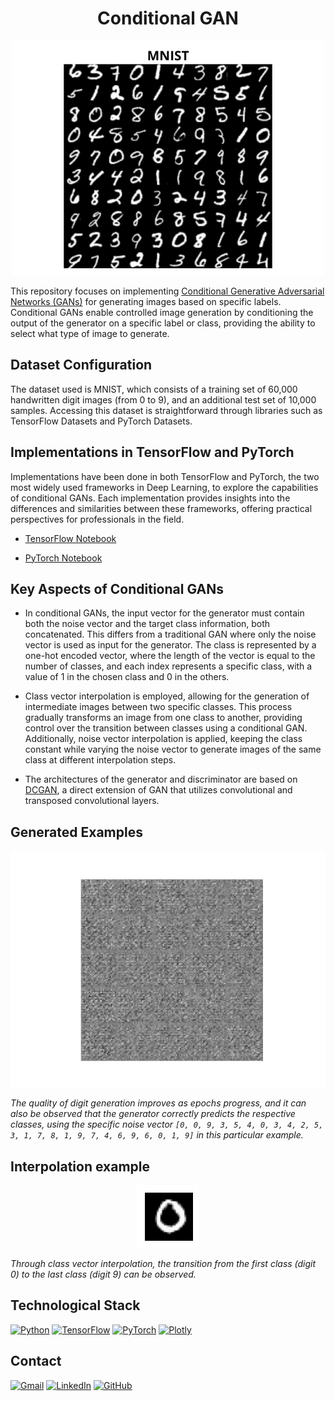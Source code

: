 # <h1 align="center">**Conditional GAN**</h1>

<p align="center">
<img src="images/image_readme.png" width=500> 
</p>

This repository focuses on implementing [Conditional Generative Adversarial Networks (GANs)](https://arxiv.org/abs/1411.1784) for generating images based on specific labels. Conditional GANs enable controlled image generation by conditioning the output of the generator on a specific label or class, providing the ability to select what type of image to generate.

## **Dataset Configuration**
The dataset used is MNIST, which consists of a training set of 60,000 handwritten digit images (from 0 to 9), and an additional test set of 10,000 samples. Accessing this dataset is straightforward through libraries such as TensorFlow Datasets and PyTorch Datasets.

## **Implementations in TensorFlow and PyTorch**
Implementations have been done in both TensorFlow and PyTorch, the two most widely used frameworks in Deep Learning, to explore the capabilities of conditional GANs. Each implementation provides insights into the differences and similarities between these frameworks, offering practical perspectives for professionals in the field.

- [TensorFlow Notebook](CondicionalGAN_MNIST_TensorFlow.ipynb)

- [PyTorch Notebook](CondicionalGAN_MNIST_PyTorch.ipynb)

## **Key Aspects of Conditional GANs**
- In conditional GANs, the input vector for the generator must contain both the noise vector and the target class information, both concatenated. This differs from a traditional GAN where only the noise vector is used as input for the generator. The class is represented by a one-hot encoded vector, where the length of the vector is equal to the number of classes, and each index represents a specific class, with a value of 1 in the chosen class and 0 in the others.
  
- Class vector interpolation is employed, allowing for the generation of intermediate images between two specific classes. This process gradually transforms an image from one class to another, providing control over the transition between classes using a conditional GAN. Additionally, noise vector interpolation is applied, keeping the class constant while varying the noise vector to generate images of the same class at different interpolation steps.

- The architectures of the generator and discriminator are based on [DCGAN](https://arxiv.org/pdf/1511.06434.pdf), a direct extension of GAN that utilizes convolutional and transposed convolutional layers.

## **Generated Examples**
<p align="center">
<img src="images/mnist_cond_gan/mnist_cond_gan.gif"> 
</p>

*The quality of digit generation improves as epochs progress, and it can also be observed that the generator correctly predicts the respective classes, using the specific noise vector ``[0, 0, 9, 3, 5, 4, 0, 3, 4, 2, 5, 3, 1, 7, 8, 1, 9, 7, 4, 6, 9, 6, 0, 1, 9]`` in this particular example.*

## **Interpolation example**

<p align="center">
<img src="images/mnist_cond_gan_inter/mnist_cond_gan_inter.gif"> 
</p>

*Through class vector interpolation, the transition from the first class (digit 0) to the last class (digit 9) can be observed.*

## Technological Stack
[![Python](https://img.shields.io/badge/Python-3776AB?style=for-the-badge&logo=python&logoColor=white&labelColor=101010)](https://docs.python.org/3/) 
[![TensorFlow](https://img.shields.io/badge/TensorFlow-FF6F00?style=for-the-badge&logo=tensorflow&logoColor=white&labelColor=101010)](https://www.tensorflow.org/api_docs)
[![PyTorch](https://img.shields.io/badge/PyTorch-EE4C2C?style=for-the-badge&logo=pytorch&logoColor=white&labelColor=101010)](https://pytorch.org/docs/stable/index.html)
[![Plotly](https://img.shields.io/badge/Plotly-3F4F75?style=for-the-badge&logo=plotly&logoColor=white&labelColor=101010)](https://plotly.com/)

## Contact
[![Gmail](https://img.shields.io/badge/Gmail-D14836?style=for-the-badge&logo=gmail&logoColor=white&labelColor=101010)](mailto:jerson.gimenesbeltran@gmail.com)
[![LinkedIn](https://img.shields.io/badge/LinkedIn-0077B5?style=for-the-badge&logo=linkedin&logoColor=white&labelColor=101010)](https://www.linkedin.com/in/jerson-gimenes-beltran/)
[![GitHub](https://img.shields.io/badge/GitHub-181717?style=for-the-badge&logo=github&logoColor=white&labelColor=101010)](https://github.com/JersonGB22/)